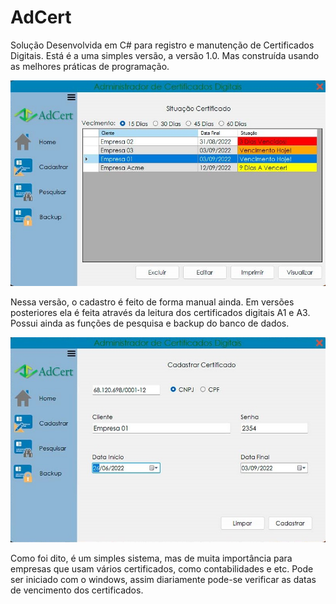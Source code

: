 # AdCert
Solução Desenvolvida em C# para registro e manutenção de Certificados Digitais. 
Está é a uma simples versão, a versão 1.0. Mas construída usando as melhores práticas de programação.

![alt text](imagens/telainicialadcert.jpg)

Nessa versão, o cadastro é feito de forma manual ainda. Em versões posteriores ela é feita através da leitura dos certificados digitais A1 e A3.
Possui ainda as funções de pesquisa e backup do banco de dados.

![alt text](imagens/cadastroadcert.jpg)

Como foi dito, é um simples sistema, mas de muita importância para empresas que usam vários certificados, como contabilidades e etc.
Pode ser iniciado com o windows, assim diariamente pode-se verificar as datas de vencimento dos certificados.


